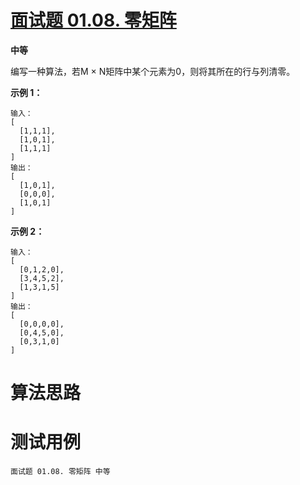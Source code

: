 # [面试题 01.08. 零矩阵][cnTitle]

**中等**

编写一种算法，若M × N矩阵中某个元素为0，则将其所在的行与列清零。



**示例 1：** 

```
输入：
[
  [1,1,1],
  [1,0,1],
  [1,1,1]
]
输出：
[
  [1,0,1],
  [0,0,0],
  [1,0,1]
]

```

**示例 2：** 

```
输入：
[
  [0,1,2,0],
  [3,4,5,2],
  [1,3,1,5]
]
输出：
[
  [0,0,0,0],
  [0,4,5,0],
  [0,3,1,0]
]

```




# 算法思路

# 测试用例
```
面试题 01.08. 零矩阵 中等
```

[cnTitle]: https://leetcode-cn.com/problems/zero-matrix-lcci/
